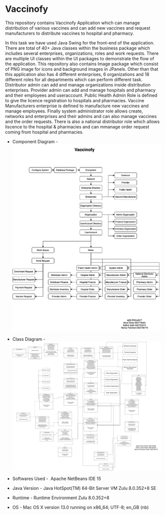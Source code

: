 # Vaccinofy

This repository contains Vaccinofy Application which can manage distribution of various vaccines and can add new vaccines and request manufacturers to distribute vaccines to hospital and pharmacy.

In this task we have used Java Swing for the front-end of the application. There are total of 40+ Java classes within the business package which includes several enterprises, organizations, roles and work requests. There are multiple UI classes within the UI packages to demonstrate the flow of the application. This repository also contains Image package which consist of PNG image for icons and background images in JPanels. Other than that this application also has 4 different enterprises, 6 organizations and 18 different roles for all departments which can perform different task. Distributor admin can add and manage organizations inside distribution enterprises. Provider admin can add and manage hospitals and pharmacy and their employees and useraccount. Public Health Admin Role is defined to give the licence registration to hospitals and pharmacies. Vaccine Manufacturers enterprise is defined to manufacture new vaccines and manage employees. Finally system administrator role allows create, networks and enterprises and their admins and can also manage vaccines and the order requests. There is also a national distributor role which allows liscence to the hospital & pharmacies and can mmanage order request coming from hospital and pharmacies.

* Component Diagram -
![Component Diagram](https://github.com/doshimee11/Vaccinofy/blob/main/images/Object_Diagram.png?raw=true)

* Class Diagram -
![Class Diagram](https://github.com/doshimee11/Vaccinofy/blob/main/images/Class_Diagram.png?raw=true)

* Softwares Used -  Apache NetBeans IDE 15
* Java Version - Java HotSpot(TM) 64-Bit Server VM Zulu 8.0.352+8 SE 
* Runtime - Runtime Environment Zulu 8.0.352+8
* OS - Mac OS X version 13.0 running on x86_64; UTF-8; en_GB (nb)
